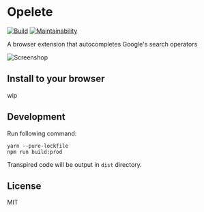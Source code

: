 # Opelete
[![Build](https://travis-ci.org/neetshin/opelete.svg?branch=master)](https://travis-ci.org/neetshin/opelete)
[![Maintainability](https://api.codeclimate.com/v1/badges/3dd51c205d3aa4c00fb9/maintainability)](https://codeclimate.com/github/neetshin/opelete/maintainability)

A browser extension that autocompletes Google's search operators

![Screenshop](https://i.imgur.com/9S90Cxk.png)

## Install to your browser
wip

## Development
Run following command:
```
yarn --pure-lockfile
npm run build:prod
```

Transpired code will be output in `dist` directory.

## License
MIT
